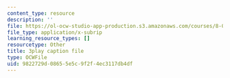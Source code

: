```yaml
---
content_type: resource
description: ''
file: https://ol-ocw-studio-app-production.s3.amazonaws.com/courses/8-01sc-classical-mechanics-fall-2016/9822729d08655e5c9f2f4ec3117db4df_V-fy33vi-64.vtt
file_type: application/x-subrip
learning_resource_types: []
resourcetype: Other
title: 3play caption file
type: OCWFile
uid: 9822729d-0865-5e5c-9f2f-4ec3117db4df
---
```

